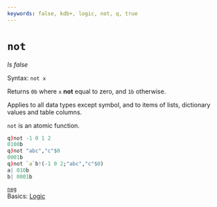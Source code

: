 ```yaml
---
keywords: false, kdb+, logic, not, q, true
---
```


# `not`


_Is false_

Syntax: `not x` 

Returns `0b` where `x` **not** equal to zero, and `1b` otherwise.

Applies to all data types except symbol, and to items of lists, dictionary values and table columns.

`not` is an atomic function. 

```q
q)not -1 0 1 2
0100b
q)not "abc","c"$0
0001b
q)not `a`b!(-1 0 2;"abc","c"$0)
a| 010b
b| 0001b
```


<i class="far fa-hand-point-right"></i>
[`neg`](neg.md)  
Basics: [Logic](../basics/logic.md)